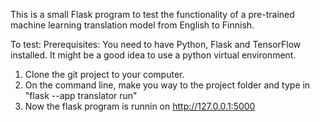 This is a small Flask program to test the functionality of a pre-trained machine learning translation model from English to Finnish. 

To test: 
Prerequisites: You need to have Python, Flask and TensorFlow installed. It might be a good idea to use a python virtual environment.
1) Clone the git project to your computer.
2) On the command line, make you way to the project folder and type in "flask --app translator run"
3) Now the flask program is runnin on http://127.0.0.1:5000 